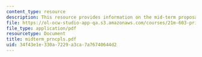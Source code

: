 ```yaml
---
content_type: resource
description: This resource provides information on the mid-term proposals requirements.
file: https://ol-ocw-studio-app-qa.s3.amazonaws.com/courses/21m-603-principles-of-design-fall-2005/34f43e1e330a7229a3ca7a76740644d2_midterm_prncpls.pdf
file_type: application/pdf
resourcetype: Document
title: midterm_prncpls.pdf
uid: 34f43e1e-330a-7229-a3ca-7a76740644d2
---
```

